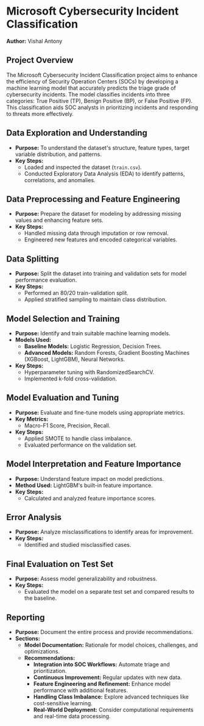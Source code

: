 # Microsoft Cybersecurity Incident Classification

**Author:** Vishal Antony

## Project Overview

The Microsoft Cybersecurity Incident Classification project aims to enhance the efficiency of Security Operation Centers (SOCs) by developing a machine learning model that accurately predicts the triage grade of cybersecurity incidents. The model classifies incidents into three categories: True Positive (TP), Benign Positive (BP), or False Positive (FP). This classification aids SOC analysts in prioritizing incidents and responding to threats more effectively.

## Data Exploration and Understanding

- **Purpose:** To understand the dataset's structure, feature types, target variable distribution, and patterns.
- **Key Steps:**
  - Loaded and inspected the dataset (`train.csv`).
  - Conducted Exploratory Data Analysis (EDA) to identify patterns, correlations, and anomalies.

## Data Preprocessing and Feature Engineering

- **Purpose:** Prepare the dataset for modeling by addressing missing values and enhancing feature sets.
- **Key Steps:**
  - Handled missing data through imputation or row removal.
  - Engineered new features and encoded categorical variables.

## Data Splitting

- **Purpose:** Split the dataset into training and validation sets for model performance evaluation.
- **Key Steps:**
  - Performed an 80/20 train-validation split.
  - Applied stratified sampling to maintain class distribution.

## Model Selection and Training

- **Purpose:** Identify and train suitable machine learning models.
- **Models Used:**
  - **Baseline Models:** Logistic Regression, Decision Trees.
  - **Advanced Models:** Random Forests, Gradient Boosting Machines (XGBoost, LightGBM), Neural Networks.
- **Key Steps:**
  - Hyperparameter tuning with RandomizedSearchCV.
  - Implemented k-fold cross-validation.

## Model Evaluation and Tuning

- **Purpose:** Evaluate and fine-tune models using appropriate metrics.
- **Key Metrics:**
  - Macro-F1 Score, Precision, Recall.
- **Key Steps:**
  - Applied SMOTE to handle class imbalance.
  - Evaluated performance on the validation set.

## Model Interpretation and Feature Importance

- **Purpose:** Understand feature impact on model predictions.
- **Method Used:** LightGBM's built-in feature importance.
- **Key Steps:**
  - Calculated and analyzed feature importance scores.

## Error Analysis

- **Purpose:** Analyze misclassifications to identify areas for improvement.
- **Key Steps:**
  - Identified and studied misclassified cases.

## Final Evaluation on Test Set

- **Purpose:** Assess model generalizability and robustness.
- **Key Steps:**
  - Evaluated the model on a separate test set and compared results to the baseline.

## Reporting

- **Purpose:** Document the entire process and provide recommendations.
- **Sections:**
  - **Model Documentation:** Rationale for model choices, challenges, and optimizations.
  - **Recommendations:**
    - **Integration into SOC Workflows:** Automate triage and prioritization.
    - **Continuous Improvement:** Regular updates with new data.
    - **Feature Engineering and Refinement:** Enhance model performance with additional features.
    - **Handling Class Imbalance:** Explore advanced techniques like cost-sensitive learning.
    - **Real-World Deployment:** Consider computational requirements and real-time data processing.

